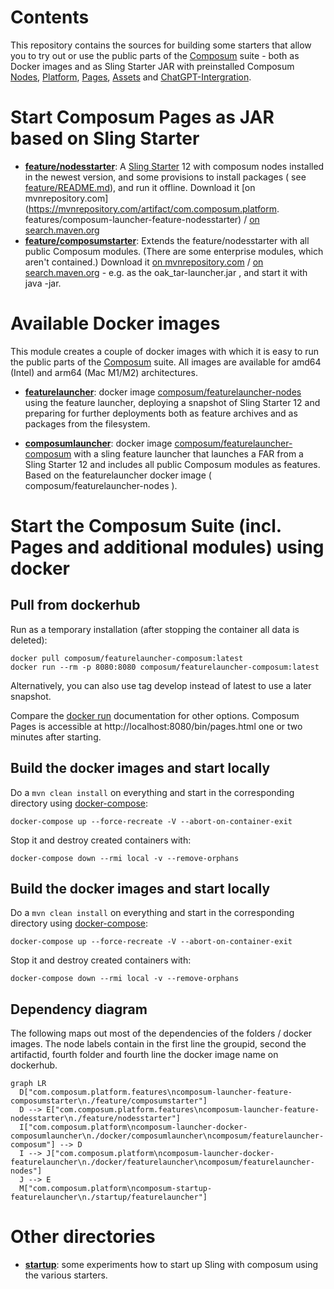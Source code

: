 # Contents

This repository contains the sources for building some starters that allow you to try out or use the public parts
of the [Composum](http://composum.com/) suite - both as Docker images and as Sling Starter JAR with preinstalled
Composum [Nodes](https://github.com/ist-dresden/composum-nodes), 
[Platform](https://github.com/ist-dresden/composum-platform), 
[Pages](https://github.com/ist-dresden/composum-pages), 
[Assets](https://github.com/ist-dresden/composum-assets) and 
[ChatGPT-Intergration](https://github.com/ist-dresden/composum-chatgpt-integration).

# Start Composum Pages as JAR based on Sling Starter

- [**feature/nodesstarter**](feature/nodesstarter):
A [Sling Starter](https://github.com/apache/sling-org-apache-sling-starter)
12 with composum nodes installed in the newest version, and some provisions to install packages (
see [feature/README.md](feature/README.md)), and run it offline.
Download it [on mvnrepository.com](https://mvnrepository.com/artifact/com.composum.platform.
features/composum-launcher-feature-nodesstarter) / 
[on search.maven.org](https://search.maven.org/search?q=a:composum-launcher-feature-nodesstarter)
- [**feature/composumstarter**](feature/composumstarter): Extends the feature/nodesstarter with all public Composum
modules. (There are some enterprise modules, which aren't contained.)
Download it 
[on mvnrepository.com](https://mvnrepository.com/artifact/com.composum.platform.features/composum-launcher-feature-composumstarter) / 
[on search.maven.org](https://search.maven.org/search?q=a:composum-launcher-feature-composumstarter) - e.g. as the 
oak_tar-launcher.jar , and start it with java -jar. 

# Available Docker images

This module creates a couple of docker images with which it is easy to run the public parts of
the [Composum](http://composum.com/) suite. All images are available for amd64 (Intel) and arm64 (Mac M1/M2) 
architectures.

- [**featurelauncher**](docker/featurelauncher/): docker image
  [composum/featurelauncher-nodes](https://hub.docker.com/r/composum/featurelauncher-nodes)
  using the feature launcher, deploying a snapshot of
  Sling Starter 12 and preparing for further deployments both as feature archives and as packages from the filesystem.

- [**composumlauncher**](docker/composumlauncher/): docker image
  [composum/featurelauncher-composum](https://hub.docker.com/r/composum/featurelauncher-composum)
  with a sling feature launcher that launches a FAR from a Sling Starter 12 and includes all public Composum modules
  as features. Based on the featurelauncher docker image ( composum/featurelauncher-nodes ).

# Start the Composum Suite (incl. Pages and additional modules) using docker

## Pull from dockerhub

Run as a temporary installation (after stopping the container all data is deleted):

    docker pull composum/featurelauncher-composum:latest
    docker run --rm -p 8080:8080 composum/featurelauncher-composum:latest

Alternatively, you can also use tag develop instead of latest to use a later snapshot.

Compare the [docker run](https://docs.docker.com/engine/reference/run/) documentation for other options.
Composum Pages is accessible at http://localhost:8080/bin/pages.html one or two minutes after starting.

## Build the docker images and start locally

Do a `mvn clean install` on everything and start in the corresponding directory
using [docker-compose](https://docs.docker.com/compose/):

    docker-compose up --force-recreate -V --abort-on-container-exit

Stop it and destroy created containers with:

    docker-compose down --rmi local -v --remove-orphans

## Build the docker images and start locally

Do a `mvn clean install` on everything and start in the corresponding directory
using [docker-compose](https://docs.docker.com/compose/):

    docker-compose up --force-recreate -V --abort-on-container-exit

Stop it and destroy created containers with:

    docker-compose down --rmi local -v --remove-orphans

## Dependency diagram

The following maps out most of the dependencies of the folders / docker images. The node labels contain in the first 
line the groupid, second the artifactid, fourth folder and fourth line the docker image name on dockerhub.

```mermaid
graph LR
  D["com.composum.platform.features\ncomposum-launcher-feature-composumstarter\n./feature/composumstarter"]
  D --> E["com.composum.platform.features\ncomposum-launcher-feature-nodesstarter\n./feature/nodesstarter"]
  I["com.composum.platform\ncomposum-launcher-docker-composumlauncher\n./docker/composumlauncher\ncomposum/featurelauncher-composum"] --> D
  I --> J["com.composum.platform\ncomposum-launcher-docker-featurelauncher\n./docker/featurelauncher\ncomposum/featurelauncher-nodes"]
  J --> E
  M["com.composum.platform\ncomposum-startup-featurelauncher\n./startup/featurelauncher"]
```

# Other directories

- [**startup**](startup/): some experiments how to start up Sling with composum using the various starters. 
